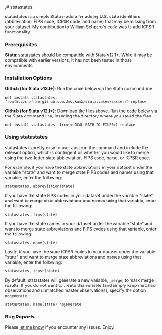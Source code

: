 ,# statastates

statastates is a simple Stata module for adding U.S. state identifiers (abbreviation, FIPS code, ICPSR code, and name) that may be missing from your dataset. My contribution to William Schpero's code was to add ICPSR functionality.

### Prerequisites

**Stata**: statastates should be compatible with Stata v12.1+. While it may be compatible with earlier versions, it has not been tested in those environments.

### Installation Options

**Github (for Stata v13.1+)**: Run the code below via the Stata command line.

	net install statastates, from(https://raw.github.com/dmockus2/statastates/master/) replace

**Github (for Stata v12.1+)**: [Download](https://github.com/dmockus2/statastates/archive/master.zip) the files above. Run the code below via the Stata command line, inserting the directory where you saved the files.

	net install statastates, from(<LOCAL PATH TO FILES>) replace

### Using statastates

statastates is pretty easy to use. Just run the command and include the relevant option, which is contingent on whether you would like to merge using the two-letter state abbreviation, FIPS code, name, or ICPSR code.

For example, if you have the state abbreviations in your dataset under the variable "state" and want to merge state FIPS codes and names using that variable, enter the following:

	statastates, abbreviation(state)

If you have the state FIPS codes in your dataset under the variable "state" and want to merge state abbreviations and names using that variable, enter the following:

	statastates, fips(state)

If you have the state names in your dataset under the variable "state" and want to merge state abbreviations and FIPS codes using that variable, enter the following:

	statastates, name(state)

Lastly, if you have the state ICPSR codes in your dataset under the variable "state" and want to merge state abbreviations and names using that variable, enter the following:

    statastates, icpsr(state)

By default, statastates will generate a new variable, `_merge`, to mark merge results. If you do not want to create this variable (and simply keep matched observations and unmatched master observations), specify the option `nogenerate`.

	statastates, name(state) nogenerate

### Bug Reports

Please [let me know](https://github.com/dmockus2/statastates/issues) if you encounter any issues. Enjoy!
